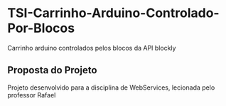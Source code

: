 # TSI-Carrinho-Arduino-Controlado-Por-Blocos
 Carrinho arduino controlados pelos blocos da API blockly

## Proposta do Projeto
 <p> Projeto desenvolvido para a disciplina de WebServices, lecionada pelo professor Rafael</p>
